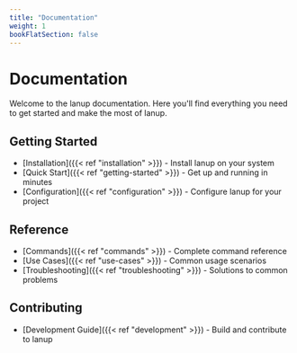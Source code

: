 ```yaml
---
title: "Documentation"
weight: 1
bookFlatSection: false
---
```


# Documentation

Welcome to the lanup documentation. Here you'll find everything you need to get started and make the most of lanup.

## Getting Started

- [Installation]({{< ref "installation" >}}) - Install lanup on your system
- [Quick Start]({{< ref "getting-started" >}}) - Get up and running in minutes
- [Configuration]({{< ref "configuration" >}}) - Configure lanup for your project

## Reference

- [Commands]({{< ref "commands" >}}) - Complete command reference
- [Use Cases]({{< ref "use-cases" >}}) - Common usage scenarios
- [Troubleshooting]({{< ref "troubleshooting" >}}) - Solutions to common problems

## Contributing

- [Development Guide]({{< ref "development" >}}) - Build and contribute to lanup
